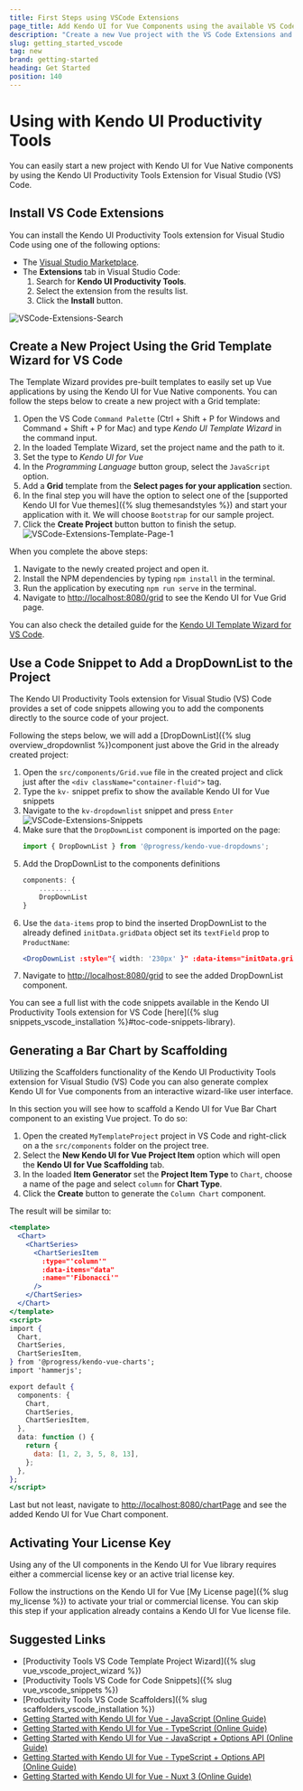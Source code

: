 ```yaml
---
title: First Steps using VSCode Extensions
page_title: Add Kendo UI for Vue Components using the available VS Code Extensions - Kendo UI for Vue Native
description: "Create a new Vue project with the VS Code Extensions and save time configuring your app for the Kendo UI for Vue Native components."
slug: getting_started_vscode
tag: new
brand: getting-started
heading: Get Started
position: 140
---
```


# Using with Kendo UI Productivity Tools

You can easily start a new project with Kendo UI for Vue Native components by using the Kendo UI Productivity Tools Extension for Visual Studio (VS) Code.

## Install VS Code Extensions

You can install the Kendo UI Productivity Tools extension for Visual Studio Code using one of the following options:

* The [Visual Studio Marketplace](https://marketplace.visualstudio.com/items?itemName=KendoUI.kendotemplatewizard).
* The **Extensions** tab in Visual Studio Code:
    1. Search for **Kendo UI Productivity Tools**.
    2. Select the extension from the results list.
    3. Click the **Install** button.

![VSCode-Extensions-Search](./images/vscode-extension-search.png)

## Create a New Project Using the Grid Template Wizard for VS Code

The Template Wizard provides pre-built templates to easily set up Vue applications by using the Kendo UI for Vue Native components. You can follow the steps below to create a new project with a Grid template:

1. Open the VS Code `Command Palette` (Ctrl + Shift + P for Windows and Command + Shift + P for Mac) and type *Kendo UI Template Wizard* in the command input.
1. In the loaded Template Wizard, set the project name and the path to it.
1. Set the type to *Kendo UI for Vue*
1. In the *Programming Language* button group, select the `JavaScript` option.
1. Add a **Grid** template from the **Select pages for your application** section.
1. In the final step you will have the option to select one of the [supported Kendo UI for Vue themes]({% slug themesandstyles %}) and start your application with it. We will choose `Bootstrap` for our sample project.
1. Click the **Create Project** button button to finish the setup.
  ![VSCode-Extensions-Template-Page-1](./images/vscode-template-wizard.png)

When you complete the above steps: 
1. Navigate to the newly created project and open it.
1. Install the NPM dependencies by typing `npm install` in the terminal.
1. Run the application by executing `npm run serve` in the terminal.
1. Navigate to <http://localhost:8080/grid> to see the Kendo UI for Vue Grid page.

You can also check the detailed guide for the [Kendo UI Template Wizard for VS Code](https://www.telerik.com/blogs/kendo-ui-template-wizard-for-visual-studio-code).

## Use a Code Snippet to Add a DropDownList to the Project

The Kendo UI Productivity Tools extension for Visual Studio (VS) Code provides a set of code snippets allowing you to add the components directly to the source code of your project.

Following the steps below, we will add a [DropDownList]({% slug overview_dropdownlist %})component just above the Grid in the already created project:

1. Open the `src/components/Grid.vue` file in the created project and click just after the `<div className="container-fluid">` tag.
1. Type the `kv-` snippet prefix to show the available Kendo UI for Vue snippets
1. Navigate to the `kv-dropdownlist` snippet and press `Enter`
  ![VSCode-Extensions-Snippets](./images/vscode-snippets.png)
1. Make sure that the `DropDownList` component is imported on the page:
   ```jsx
   import { DropDownList } from '@progress/kendo-vue-dropdowns';
   ```
1. Add the DropDownList to the components definitions
    ```jsx
    components: {
        ........
        DropDownList
    }
    ```
1. Use the `data-items` prop to bind the inserted DropDownList to the already defined `initData.gridData` object set its `textField` prop to `ProductName`:
    ```jsx
    <DropDownList :style="{ width: '230px' }" :data-items="initData.gridData" :text-field="'ProductName'"/>
    ```
1. Navigate to <http://localhost:8080/grid> to see the added DropDownList component.

You can see a full list with the code snippets available in the Kendo UI Productivity Tools extension for VS Code [here]({% slug snippets_vscode_installation %}#toc-code-snippets-library).

## Generating a Bar Chart by Scaffolding

Utilizing the Scaffolders functionality of the Kendo UI Productivity Tools extension for Visual Studio (VS) Code you can also generate complex Kendo UI for Vue components from an interactive wizard-like user interface.

In this section you will see how to scaffold a Kendo UI for Vue Bar Chart component to an existing Vue project. To do so:

1. Open the created `MyTemplateProject` project in VS Code and right-click on a the `src/components` folder on the project tree.
2. Select the **New Kendo UI for Vue Project Item** option which will open the **Kendo UI for Vue Scaffolding** tab.
3. In the loaded **Item Generator** set the **Project Item Type** to `Chart`, choose a name of the page and select `column` for **Chart Type**.
4. Click the **Create** button to generate the `Column Chart` component.

The result will be similar to:

```jsx
<template>
  <Chart>
    <ChartSeries>
      <ChartSeriesItem
        :type="'column'"
        :data-items="data"
        :name="'Fibonacci'"
      />
    </ChartSeries>
  </Chart>
</template>
<script>
import {
  Chart,
  ChartSeries,
  ChartSeriesItem,
} from '@progress/kendo-vue-charts';
import 'hammerjs';

export default {
  components: {
    Chart,
    ChartSeries,
    ChartSeriesItem,
  },
  data: function () {
    return {
      data: [1, 2, 3, 5, 8, 13],
    };
  },
};
</script>
```

Last but not least, navigate to <http://localhost:8080/chartPage> and see the added Kendo UI for Vue Chart component.

## Activating Your License Key

Using any of the UI components in the Kendo UI for Vue library requires either a commercial license key or an active trial license key.

Follow the instructions on the Kendo UI for Vue [My License page]({% slug my_license %}) to activate your trial or commercial license. You can skip this step if your application already contains a Kendo UI for Vue license file.


## Suggested Links

* [Productivity Tools VS Code Template Project Wizard]({% slug vue_vscode_project_wizard %})
* [Productivity Tools VS Code for Code Snippets]({% slug vue_vscode_snippets %})
* [Productivity Tools VS Code Scaffolders]({% slug scaffolders_vscode_installation %})
* [Getting Started with Kendo UI for Vue - JavaScript (Online Guide)](slug:getting_started_javascript_composition_api)
* [Getting Started with Kendo UI for Vue - TypeScript (Online Guide)](slug:getting_started_typescript_composition_api)
* [Getting Started with Kendo UI for Vue - JavaScript + Options API (Online Guide)](slug:getting_started_javascript_options_api)
* [Getting Started with Kendo UI for Vue - TypeScript + Options API (Online Guide)](slug:getting_started_typescript_options_api)
* [Getting Started with Kendo UI for Vue - Nuxt 3 (Online Guide)](slug:getting_started_nuxt_3)
